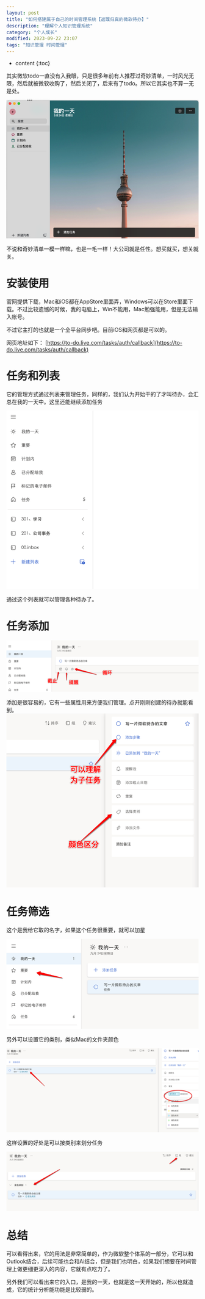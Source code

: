 ```yaml
---
layout: post
title: "如何搭建属于自己的时间管理系统【返璞归真的微软待办】"
description: "理解个人知识管理系统"
category: "个人成长"
modified: 2023-09-22 23:07
tags: "知识管理 时间管理"
---
```

* content
{:toc}

其实微软todo一直没有入我眼，只是很多年前有人推荐过奇妙清单，一时风光无限，然后就被微软收购了，然后关闭了，后来有了todo。所以它其实也不算一无是处。

![](../../images/2023-09-22-ru-he-da-jian-shu-yu-zi-ji-de-shi-jian-guan-li-xi-tong-unknown-fan-pu-gui-zhen-de-wei-ruan-dai-ban-unknown/2023-09-24-14-45-11.png)

不说和奇妙清单一模一样嘛，也是一毛一样！大公司就是任性。想买就买，想关就关。

<!-- more -->

# 安装使用

官网提供下载，Mac和iOS都在AppStore里面弄，Windows可以在Store里面下载。不过比较遗憾的时候，我的电脑上，Win不能用，Mac勉强能用，但是无法输入帐号。

不过它主打的也就是一个全平台同步吧。目前iOS和网页都是可以的。

网页地址如下：
[https://to-do.live.com/tasks/auth/callback](https://to-do.live.com/tasks/auth/callback)

# 任务和列表
它的管理方式通过列表来管理任务，同样的，我们认为开始干的了才叫待办，会汇总在我的一天中。这里还能继续添加任务

![](../../images/2023-09-22-ru-he-da-jian-shu-yu-zi-ji-de-shi-jian-guan-li-xi-tong-unknown-fan-pu-gui-zhen-de-wei-ruan-dai-ban-unknown/2023-09-24-14-59-14.png)

通过这个列表就可以管理各种待办了。

# 任务添加
![](../../images/2023-09-22-ru-he-da-jian-shu-yu-zi-ji-de-shi-jian-guan-li-xi-tong-unknown-fan-pu-gui-zhen-de-wei-ruan-dai-ban-unknown/2023-09-24-15-00-50.png)


添加是很容易的，它有一些属性用来方便我们管理。点开刚刚创建的待办就能看到。
![](../../images/2023-09-22-ru-he-da-jian-shu-yu-zi-ji-de-shi-jian-guan-li-xi-tong-unknown-fan-pu-gui-zhen-de-wei-ruan-dai-ban-unknown/2023-09-24-15-02-08.png)

# 任务筛选
这个是我给它取的名字，如果这个任务很重要，就可以加星

![](../../images/2023-09-22-ru-he-da-jian-shu-yu-zi-ji-de-shi-jian-guan-li-xi-tong-unknown-fan-pu-gui-zhen-de-wei-ruan-dai-ban-unknown/2023-09-24-15-02-43.png)

另外可以设置它的类别，类似Mac的文件夹颜色

![](../../images/2023-09-22-ru-he-da-jian-shu-yu-zi-ji-de-shi-jian-guan-li-xi-tong-unknown-fan-pu-gui-zhen-de-wei-ruan-dai-ban-unknown/2023-09-24-15-03-20.png)

这样设置的好处是可以按类别来划分任务

![](../../images/2023-09-22-ru-he-da-jian-shu-yu-zi-ji-de-shi-jian-guan-li-xi-tong-unknown-fan-pu-gui-zhen-de-wei-ruan-dai-ban-unknown/2023-09-24-15-04-16.png)

# 总结
可以看得出来，它的用法是非常简单的，作为微软整个体系的一部分，它可以和Outlook结合，后续可能也会和Ai结合，但是我们也明白，如果我们想要在时间管理上做更细更深入的内容，它就有点吃力了。

另外我们可以看出来它的入口，是我的一天，也就是这一天开始的，所以也就造成，它的统计分析能功能是比较弱的。